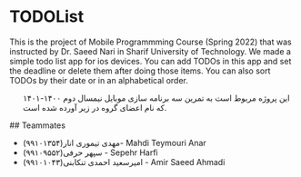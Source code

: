 # TODOList
This is the project of Mobile Programmming Course (Spring 2022) that was instructed by Dr. Saeed Nari in Sharif University of Technology.
We made a simple todo list app for ios devices. You can add TODOs in this app and set the deadline or delete them after doing those items.
You can also sort TODOs by their date or in an alphabetical order.
<ul>
 این پروژه مربوط است به تمرین سه برنامه سازی موبایل نیمسال دوم ۱۴۰۰-۱۴۰۱ که نام اعضای گروه در زیر آورده شده است.
 </ul>
## Teammates
<ul>
  <li>مهدی تیموری انار(۹۹۱۰۱۳۵۴)- Mahdi Teymouri Anar</li>
  <li>سپهر حرفی(۹۹۱۰۹۵۵۲) - Sepehr Harfi</li>
  <li> امیرسعید احمدی تنکابنی(۹۹۱۰۱۰۴۳) - Amir Saeed Ahmadi </li>
</ul>
